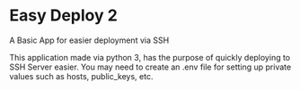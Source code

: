 # Easy Deploy 2
A Basic App for easier deployment via SSH

This application made via python 3, has the purpose of quickly deploying to SSH Server easier.
You may need to create an .env file for setting up private values such as hosts, public_keys, etc.


